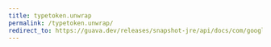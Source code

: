 ```yaml
---
title: typetoken.unwrap
permalink: /typetoken.unwrap/
redirect_to: https://guava.dev/releases/snapshot-jre/api/docs/com/google/common/reflect/TypeToken.html#unwrap--
---
```

